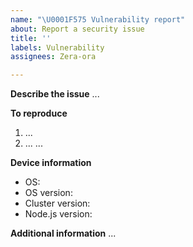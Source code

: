 ```yaml
---
name: "\U0001F575️ Vulnerability report"
about: Report a security issue
title: ''
labels: Vulnerability
assignees: Zera-ora

---
```


**Describe the issue**
...

**To reproduce**
1. ...
2. ...
...

**Device information**
 - OS: 
 - OS version: 
 - Cluster version: 
 - Node.js version: 

**Additional information**
...

<!--
Ensure you have filled out as much as possible, then delete any unused sections.
-->
